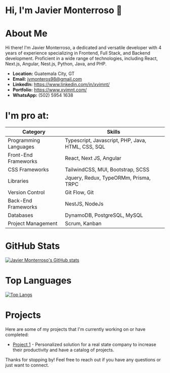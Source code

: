 # Hi, I'm Javier Monterroso 👋
# About Me

Hi there! I'm Javier Monterroso, a dedicated and versatile developer with 4 years of experience specializing in Frontend, Full Stack, and Backend development. Proficient in a wide range of
technologies, including React, Next.js, Angular, Nest.js, Python, Java, and PHP.

- **Location:** Guatemala City, GT
- **Email:** jvmonteros98@gmail.com
- **LinkedIn:** https://www.linkedin.com/in/xvimnt/
- **Portfolio:** https://www.xvimnt.com/
- **WhatsApp:** (502) 5954 1638

# I'm pro at:

| Category | Skills |
|----------|--------|
| Programming Languages | Typescript, Javascript, PHP, Java, HTML, CSS, SQL |
| Front-End Frameworks | React, Next JS, Angular |
| CSS Frameworks | TailwindCSS, MUI, Bootstrap, SCSS |
| Libraries | Jquery, Redux, TypeORMm, Prisma, TRPC |
| Version Control | Git Flow, Git |
| Back-End Frameworks | NestJS, NodeJs |
| Databases | DynamoDB, PostgreSQL, MySQL |
| Project Management | Scrum, Kanban |


# GitHub Stats

[![Javier Monterroso's GitHub stats](https://github-readme-stats.vercel.app/api?username=xvimnt&count_private=true&show_icons=true&theme=radical)](https://github.com/xvimnt)

# Top Languages

[![Top Langs](https://github-readme-stats.vercel.app/api/top-langs/?username=xvimnt&layout=compact)](https://github.com/xvimnt)

# Projects

Here are some of my projects that I'm currently working on or have completed:

- [Project 1](https://www.tuasesorinmobiliario.online/) - Personalized solution for a real state company to increase their productivity and have a catalog of projects.

Thanks for stopping by! Feel free to reach out if you have any questions or just want to connect.
